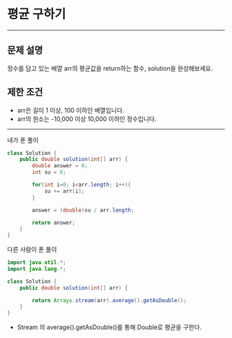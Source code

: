# 평균 구하기
***

## 문제 설명
정수를 담고 있는 배열 arr의 평균값을 return하는 함수, solution을 완성해보세요.

## 제한 조건
* arr은 길이 1 이상, 100 이하인 배열입니다.
* arr의 원소는 -10,000 이상 10,000 이하인 정수입니다.

***
내가 푼 풀이
```java
class Solution {
    public double solution(int[] arr) {
        double answer = 0;
        int su = 0;

        for(int i=0; i<arr.length; i++){
            su += arr[i];
        }

        answer = (double)su / arr.length;

        return answer;
    }
}
```

다른 사람이 푼 풀이
```java
import java.util.*;
import java.lang.*;

class Solution {
    public double solution(int[] arr) {

        return Arrays.stream(arr).average().getAsDouble();
    }
}
```
* Stream 의 average().getAsDouble()를 통해 Double로 평균을 구한다.
